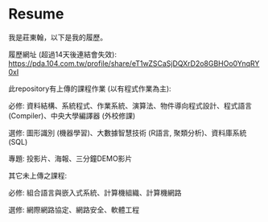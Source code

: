 # Resume
我是莊東翰，以下是我的履歷。

履歷網址 (超過14天後連結會失效): https://pda.104.com.tw/profile/share/eT1wZSCaSjDQXrD2o8GBHOo0YnqRY0xI

此repository有上傳的課程作業 (以有程式作業為主):

必修: 資料結構、系統程式、作業系統、演算法、物件導向程式設計、程式語言 (Compiler)、中央大學編譯器 (外校修課)

選修: 圖形識別 (機器學習)、大數據智慧技術 (R語言, 聚類分析)、資料庫系統 (SQL)

專題: 投影片、海報、三分鐘DEMO影片


其它未上傳之課程:

必修: 組合語言與嵌入式系統、計算機組織、計算機網路

選修: 網際網路協定、網路安全、軟體工程
